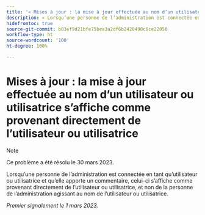 ```yaml
---
title: '« Mises à jour : la mise à jour effectuée au nom d’un utilisateur ou d’une utilisatrice s’affiche comme provenant directement de l’utilisateur ou de l’utilisatrice »'
description: « Lorsqu’une personne de l’administration est connectée en tant qu’utilisateur ou utilisatrice et qu’elle apporte un commentaire, celui-ci s’affiche comme provenant directement de l’utilisateur ou utilisatrice, et non de la personne de l’administration agissant au nom de l’utilisateur ou utilisatrice. »
hidefromtoc: true
source-git-commit: b03ef9d21bfe75bea3a2df6b2420490c6ce22050
workflow-type: ht
source-wordcount: '100'
ht-degree: 100%

---
```



# Mises à jour : la mise à jour effectuée au nom d’un utilisateur ou utilisatrice s’affiche comme provenant directement de l’utilisateur ou utilisatrice

>[!NOTE]
>
>Ce problème a été résolu le 30 mars 2023.

Lorsqu’une personne de l’administration est connectée en tant qu’utilisateur ou utilisatrice et qu’elle apporte un commentaire, celui-ci s’affiche comme provenant directement de l’utilisateur ou utilisatrice, et non de la personne de l’administration agissant au nom de l’utilisateur ou utilisatrice.

_Premier signalement le 1 mars 2023._

